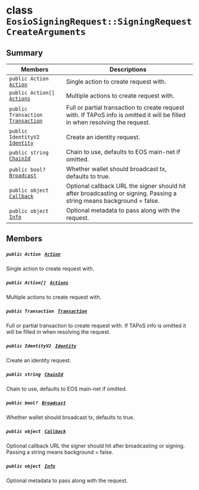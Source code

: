 # class `EosioSigningRequest::SigningRequestCreateArguments` 

## Summary

 Members                                | Descriptions                                
----------------------------------------|---------------------------------------------
`public Action ` [`Action`](#class_eosio_signing_request_1_1_signing_request_create_arguments_1ac377793b12e6b1c3a4a087af2736db71) | Single action to create request with.
`public Action[] ` [`Actions`](#class_eosio_signing_request_1_1_signing_request_create_arguments_1a450c08d1f1cc5e400251b488172d7be8) | Multiple actions to create request with.
`public Transaction ` [`Transaction`](#class_eosio_signing_request_1_1_signing_request_create_arguments_1af92c81fa5e0db1514333005d04e9d1d5) | Full or partial transaction to create request with. If TAPoS info is omitted it will be filled in when resolving the request.
`public IdentityV2 ` [`Identity`](#class_eosio_signing_request_1_1_signing_request_create_arguments_1a2f44e5d64b7b947586378f15fbb0034c) | Create an identity request.
`public string ` [`ChainId`](#class_eosio_signing_request_1_1_signing_request_create_arguments_1a4476ef8ec88d45c994accc6d8c4f0da3) | Chain to use, defaults to EOS main-net if omitted.
`public bool? ` [`Broadcast`](#class_eosio_signing_request_1_1_signing_request_create_arguments_1a7c3cd88a3bae96e7019f32074bff6269) | Whether wallet should broadcast tx, defaults to true.
`public object ` [`Callback`](#class_eosio_signing_request_1_1_signing_request_create_arguments_1a931ed2d4c88be9086094e43c927fb532) | Optional callback URL the signer should hit after broadcasting or signing. Passing a string means background = false.
`public object ` [`Info`](#class_eosio_signing_request_1_1_signing_request_create_arguments_1a594a21f1bcb687d27d1e0be5200009e5) | Optional metadata to pass along with the request.

## Members

##### `public Action ` [`Action`](#class_eosio_signing_request_1_1_signing_request_create_arguments_1ac377793b12e6b1c3a4a087af2736db71) 

Single action to create request with.

##### `public Action[] ` [`Actions`](#class_eosio_signing_request_1_1_signing_request_create_arguments_1a450c08d1f1cc5e400251b488172d7be8) 

Multiple actions to create request with.

##### `public Transaction ` [`Transaction`](#class_eosio_signing_request_1_1_signing_request_create_arguments_1af92c81fa5e0db1514333005d04e9d1d5) 

Full or partial transaction to create request with. If TAPoS info is omitted it will be filled in when resolving the request.

##### `public IdentityV2 ` [`Identity`](#class_eosio_signing_request_1_1_signing_request_create_arguments_1a2f44e5d64b7b947586378f15fbb0034c) 

Create an identity request.

##### `public string ` [`ChainId`](#class_eosio_signing_request_1_1_signing_request_create_arguments_1a4476ef8ec88d45c994accc6d8c4f0da3) 

Chain to use, defaults to EOS main-net if omitted.

##### `public bool? ` [`Broadcast`](#class_eosio_signing_request_1_1_signing_request_create_arguments_1a7c3cd88a3bae96e7019f32074bff6269) 

Whether wallet should broadcast tx, defaults to true.

##### `public object ` [`Callback`](#class_eosio_signing_request_1_1_signing_request_create_arguments_1a931ed2d4c88be9086094e43c927fb532) 

Optional callback URL the signer should hit after broadcasting or signing. Passing a string means background = false.

##### `public object ` [`Info`](#class_eosio_signing_request_1_1_signing_request_create_arguments_1a594a21f1bcb687d27d1e0be5200009e5) 

Optional metadata to pass along with the request.

